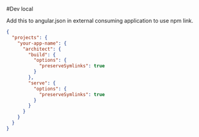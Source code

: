 #Dev local

Add this to angular.json in external consuming application to use npm link.

```json
{
  "projects": {
    "your-app-name": {
      "architect": {
        "build": {
          "options": {
            "preserveSymlinks": true
          }
        },
        "serve": {
          "options": {
            "preserveSymlinks": true
          }
        }
      }
    }
  }
}

```
